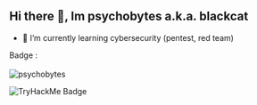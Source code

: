## Hi there 👋, Im psychobytes a.k.a. blackcat

- 🌱 I’m currently learning cybersecurity (pentest, red team)

Badge : <br><br>
![psychobytes](https://www.hackthebox.eu/badge/image/1009617)

<img src="https://tryhackme-badges.s3.amazonaws.com/psychobytes.png" alt="TryHackMe Badge" />


<!--
**psychobytes/psychobytes** is a ✨ _special_ ✨ repository because its `README.md` (this file) appears on your GitHub profile.

Here are some ideas to get you started:

- 🔭 I’m currently working on ...
- 🌱 I’m currently learning ...
- 👯 I’m looking to collaborate on ...
- 🤔 I’m looking for help with ...
- 💬 Ask me about ...
- 📫 How to reach me: ...
- 😄 Pronouns: ...
- ⚡ Fun fact: ...
-->
